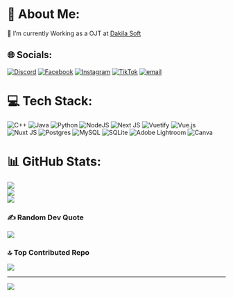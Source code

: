 # 💫 About Me:
🔭 I’m currently Working as a OJT at <a href="https://www.facebook.com/dakilasoft">Dakila Soft</a>


## 🌐 Socials:
[![Discord](https://img.shields.io/badge/Discord-%237289DA.svg?logo=discord&logoColor=white)](https://discord.gg/https://discord.gg/aad5BJgX) [![Facebook](https://img.shields.io/badge/Facebook-%231877F2.svg?logo=Facebook&logoColor=white)](https://facebook.com/chncurly) [![Instagram](https://img.shields.io/badge/Instagram-%23E4405F.svg?logo=Instagram&logoColor=white)](https://instagram.com/chncurly) [![TikTok](https://img.shields.io/badge/TikTok-%23000000.svg?logo=TikTok&logoColor=white)](https://tiktok.com/@chncurly) [![email](https://img.shields.io/badge/Email-D14836?logo=gmail&logoColor=white)](mailto:chanooh14@gmail.com) 

# 💻 Tech Stack:
![C++](https://img.shields.io/badge/c++-%2300599C.svg?style=for-the-badge&logo=c%2B%2B&logoColor=white) ![Java](https://img.shields.io/badge/java-%23ED8B00.svg?style=for-the-badge&logo=openjdk&logoColor=white) ![Python](https://img.shields.io/badge/python-3670A0?style=for-the-badge&logo=python&logoColor=ffdd54) ![NodeJS](https://img.shields.io/badge/node.js-6DA55F?style=for-the-badge&logo=node.js&logoColor=white) ![Next JS](https://img.shields.io/badge/Next-black?style=for-the-badge&logo=next.js&logoColor=white) ![Vuetify](https://img.shields.io/badge/Vuetify-1867C0?style=for-the-badge&logo=vuetify&logoColor=AEDDFF) ![Vue.js](https://img.shields.io/badge/vue.js-%2335495e.svg?style=for-the-badge&logo=vuedotjs&logoColor=%234FC08D) ![Nuxt JS](https://img.shields.io/badge/Nuxt-002E3B?style=for-the-badge&logo=nuxt.js&logoColor=#00DC82) ![Postgres](https://img.shields.io/badge/postgres-%23316192.svg?style=for-the-badge&logo=postgresql&logoColor=white) ![MySQL](https://img.shields.io/badge/mysql-4479A1.svg?style=for-the-badge&logo=mysql&logoColor=white) ![SQLite](https://img.shields.io/badge/sqlite-%2307405e.svg?style=for-the-badge&logo=sqlite&logoColor=white) ![Adobe Lightroom](https://img.shields.io/badge/Adobe%20Lightroom-31A8FF.svg?style=for-the-badge&logo=Adobe%20Lightroom&logoColor=white) ![Canva](https://img.shields.io/badge/Canva-%2300C4CC.svg?style=for-the-badge&logo=Canva&logoColor=white)
# 📊 GitHub Stats:
![](https://github-readme-stats.vercel.app/api?username=chncurly&theme=dark&hide_border=false&include_all_commits=false&count_private=false)<br/>
![](https://nirzak-streak-stats.vercel.app/?user=chncurly&theme=dark&hide_border=false)<br/>
![](https://github-readme-stats.vercel.app/api/top-langs/?username=chncurly&theme=dark&hide_border=false&include_all_commits=false&count_private=false&layout=compact)

### ✍️ Random Dev Quote
![](https://quotes-github-readme.vercel.app/api?type=vetical&theme=radical)

### 🔝 Top Contributed Repo
![](https://github-contributor-stats.vercel.app/api?username=chncurly&limit=5&theme=dark&combine_all_yearly_contributions=true)

---
[![](https://visitcount.itsvg.in/api?id=chncurly&icon=5&color=0)](https://visitcount.itsvg.in)

<!-- Proudly created with GPRM ( https://gprm.itsvg.in ) -->
